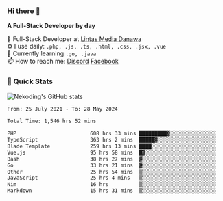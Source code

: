 ### Hi there 👋

**A Full-Stack Developer by day**

🔭 Full-Stack Developer at [Lintas Media Danawa](https://www.lintasmediadanawa.com/)  
⚙️ I use daily: `.php, .js, .ts, .html, .css, .jsx, .vue`  
🌱 Currently learning `.go, .java`  
📫 How to reach me: [Discord](https://discordapp.com/users/984448732999327766)  [Facebook](https://fb.me/tyvandi)  

### 🚀 Quick Stats  

![Nekoding's GitHub stats](https://github-readme-stats.vercel.app/api?username=nekoding&show_icons=true)

<!--START_SECTION:waka-->

```txt
From: 25 July 2021 - To: 28 May 2024

Total Time: 1,546 hrs 52 mins

PHP                        608 hrs 33 mins █████████▓░░░░░░░░░░░░░░░   38.69 %
TypeScript                 363 hrs 2 mins  █████▓░░░░░░░░░░░░░░░░░░░   23.08 %
Blade Template             259 hrs 13 mins ████░░░░░░░░░░░░░░░░░░░░░   16.48 %
Vue.js                     95 hrs 58 mins  █▓░░░░░░░░░░░░░░░░░░░░░░░   06.10 %
Bash                       38 hrs 27 mins  ▓░░░░░░░░░░░░░░░░░░░░░░░░   02.44 %
Go                         33 hrs 21 mins  ▓░░░░░░░░░░░░░░░░░░░░░░░░   02.12 %
Other                      25 hrs 54 mins  ▒░░░░░░░░░░░░░░░░░░░░░░░░   01.65 %
JavaScript                 25 hrs 4 mins   ▒░░░░░░░░░░░░░░░░░░░░░░░░   01.59 %
Nim                        16 hrs          ▒░░░░░░░░░░░░░░░░░░░░░░░░   01.02 %
Markdown                   15 hrs 31 mins  ▒░░░░░░░░░░░░░░░░░░░░░░░░   00.99 %
```

<!--END_SECTION:waka-->

<!--
**nekoding/nekoding** is a ✨ _special_ ✨ repository because its `README.md` (this file) appears on your GitHub profile.

Here are some ideas to get you started:

- 🔭 I’m currently working on ...
- 🌱 I’m currently learning ...
- 👯 I’m looking to collaborate on ...
- 🤔 I’m looking for help with ...
- 💬 Ask me about ...
- 📫 How to reach me: ...
- 😄 Pronouns: ...
- ⚡ Fun fact: ...
-->
